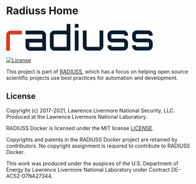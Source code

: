 # Radiuss Home

![assets/img/radius-text.png](assets/img/radius-text.png)

[![License](https://img.shields.io/badge/License-MIT%203--Clause-blue.svg)](https://github.com/rse-radiuss/rse-radiuss.github.io/blob/main/LICENSE)

This project is part of [RADIUSS](https://computing.llnl.gov/projects/radiuss), which
has a focus on helping open source scientific projects use best practices for
automation and development.

License
-------

Copyright (c) 2017-2021, Lawrence Livermore National Security, LLC. 
Produced at the Lawrence Livermore National Laboratory.

RADIUSS Docker is licensed under the MIT license [LICENSE](./LICENSE).

Copyrights and patents in the RADIUSS Docker project are retained by
contributors. No copyright assignment is required to contribute to RADIUSS
Docker.

This work was produced under the auspices of the U.S. Department of
Energy by Lawrence Livermore National Laboratory under Contract
DE-AC52-07NA27344.
